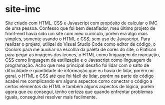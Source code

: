 # site-imc
Site criado com HTML, CSS e Javascript com propósito de calcular o IMC de uma pessoa.
Confesso que foi bem desafiador, meu último projeto de front-end havia sido um site com meu currículo, porém era algo mais simples, somente usando o HTML e CSS, sem uso de Javascript. 
Para realizar o projeto, utilizei do Visual Studio Code como editor de código, o Coolors para me auxiliar na escolha da paleta de cores do site, o Flaticon para pegar as imagens dos ícones, o HTML como linguagem de marcação, CSS como linguagem de estilização e o Javascript como linguagem de programação. 
Acho que meu principal desafio foi lidar com o salto de dificuldade e quantidade de informação que eu havia de lidar, porém no geral, o HTML e CSS até que foi fácil de lidar, porém na parte do código acabei me complicando em alguns aspectos como conectar o código a certos elementos do HTML e também alguns aspectos de lógica, porém agora que eu consegui, tenho certeza que quando enfrentar problemas iguais, conseguirei resolver mais facilmente.
